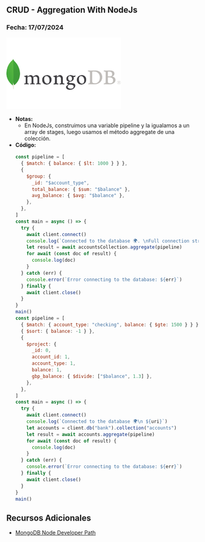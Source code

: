 ## CRUD - Aggregation With NodeJs

### Fecha: 17/07/2024

<img src="images/mongo.png" alt="Gráfico de Introducción" width="300">

- **Notas:**
  - En NodeJs, construimos una variable pipeline y la igualamos a un array de stages, luego usamos el método aggregate de una colección. 
- **Código:**
  ```javascript
  const pipeline = [
    { $match: { balance: { $lt: 1000 } } },
    {
      $group: {
        _id: "$account_type",
        total_balance: { $sum: "$balance" },
        avg_balance: { $avg: "$balance" },
      },
    },
  ]
  const main = async () => {
    try {
      await client.connect()
      console.log(`Connected to the database 🌍. \nFull connection string: ${safeURI}`)
      let result = await accountsCollection.aggregate(pipeline)
      for await (const doc of result) {
        console.log(doc)
      }
    } catch (err) {
      console.error(`Error connecting to the database: ${err}`)
    } finally {
      await client.close()
    }
  }
  main()
  const pipeline = [
    { $match: { account_type: "checking", balance: { $gte: 1500 } } },
    { $sort: { balance: -1 } },
    {
      $project: {
        _id: 0,
        account_id: 1,
        account_type: 1,
        balance: 1,
        gbp_balance: { $divide: ["$balance", 1.3] },
      },
    },
  ]
  const main = async () => {
    try {
      await client.connect()
      console.log(`Connected to the database 🌍\n ${uri}`)
      let accounts = client.db("bank").collection("accounts")
      let result = await accounts.aggregate(pipeline)
      for await (const doc of result) {
        console.log(doc)
      }
    } catch (err) {
      console.error(`Error connecting to the database: ${err}`)
    } finally {
      await client.close()
    }
  }
  main()
  ```

## Recursos Adicionales
- [MongoDB Node Developer Path](https://learn.mongodb.com/learn/learning-path/mongodb-nodejs-developer-path)